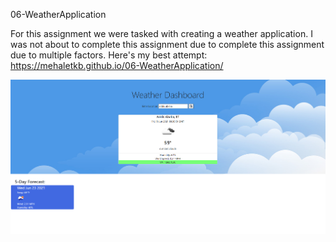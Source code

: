 06-WeatherApplication

For this assignment we were tasked with creating a weather application.
I was not about to complete this assignment due to complete this assignment due to multiple factors.
Here's my best attempt: https://mehaletkb.github.io/06-WeatherApplication/

![screenshot](./Assets/Images/06WeatherApp-Screenshot.png)